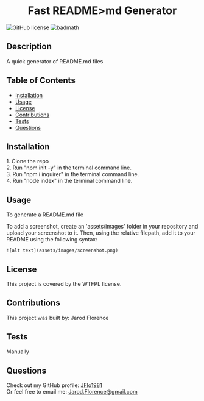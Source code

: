 <h1 align="center">Fast README>md Generator</h1>

![GitHub license](https://img.shields.io/badge/license-WTFPL-green.svg)
![badmath](https://img.shields.io/github/languages/top/lernantino/badmath)

## Description
<p>A quick generator of README.md files</p>

## Table of Contents 

- [Installation](#installation)
- [Usage](#usage)
- [License](#license)
- [Contributions](#contributions)
- [Tests](#tests)
- [Questions](#questions)

## Installation
<p>1. Clone the repo
<br>
2. Run "npm init -y" in the terminal command line.
<br>
3. Run "npm i inquirer" in the terminal command line.
<br>
4. Run "node index" in the terminal command line.</p>

## Usage
<p>To generate a README.md file</p>

To add a screenshot, create an 'assets/images' folder in your repository and upload your screenshot to it. Then, using the relative filepath, add it to your README using the following syntax:

    ![alt text](assets/images/screenshot.png)

## License
<p>This project is covered by the WTFPL license.</p>

## Contributions
<p>This project was built by: Jarod Florence</p>

## Tests
<p>Manually</p>

## Questions
Check out my GitHub profile: [JFlo1981](https://github.com/JFlo1981)
<br>
Or feel free to email me: Jarod.Florence@gmail.com
